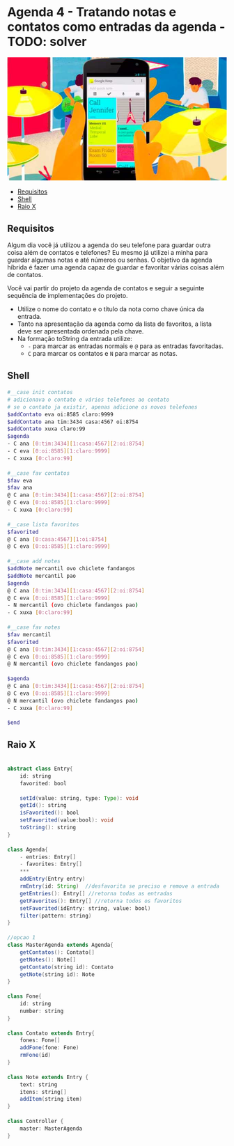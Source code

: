 # Agenda 4 - Tratando notas e contatos como entradas da agenda - TODO: solver
![](figura.jpg)

<!--TOC_BEGIN-->
- [Requisitos](#requisitos)
- [Shell](#shell)
- [Raio X](#raio-x)

<!--TOC_END-->

## Requisitos
Algum dia você já utilizou a agenda do seu telefone para guardar outra coisa além de contatos e telefones? Eu mesmo já utilizei a minha para guardar algumas notas e até números ou senhas. O objetivo da agenda híbrida é fazer uma agenda capaz de guardar e favoritar várias coisas além de contatos.

Você vai partir do projeto da agenda de contatos e seguir a seguinte sequência de implementações do projeto.

- Utilize o nome do contato e o título da nota como chave única da entrada.
- Tanto na apresentação da agenda como da lista de favoritos, a lista deve ser apresentada ordenada pela chave.
- Na formação toString da entrada utilize:
    - `-` para marcar as entradas normais e `@` para as entradas favoritadas.
    - `C` para marcar os contatos e `N` para marcar as notas.

## Shell
```bash
#__case init contatos
# adicionava o contato e vários telefones ao contato
# se o contato ja existir, apenas adicione os novos telefones
$addContato eva oi:8585 claro:9999
$addContato ana tim:3434 casa:4567 oi:8754
$addContato xuxa claro:99
$agenda
- C ana [0:tim:3434][1:casa:4567][2:oi:8754]
- C eva [0:oi:8585][1:claro:9999]
- C xuxa [0:claro:99]

#__case fav contatos
$fav eva
$fav ana
@ C ana [0:tim:3434][1:casa:4567][2:oi:8754]
@ C eva [0:oi:8585][1:claro:9999]
- C xuxa [0:claro:99]

#__case lista favoritos
$favorited
@ C ana [0:casa:4567][1:oi:8754]
@ C eva [0:oi:8585][1:claro:9999]

#__case add notes
$addNote mercantil ovo chiclete fandangos
$addNote mercantil pao
$agenda
@ C ana [0:tim:3434][1:casa:4567][2:oi:8754]
@ C eva [0:oi:8585][1:claro:9999]
- N mercantil (ovo chiclete fandangos pao)
- C xuxa [0:claro:99]

#__case fav notes
$fav mercantil
$favorited
@ C ana [0:tim:3434][1:casa:4567][2:oi:8754]
@ C eva [0:oi:8585][1:claro:9999]
@ N mercantil (ovo chiclete fandangos pao)

$agenda
@ C ana [0:tim:3434][1:casa:4567][2:oi:8754]
@ C eva [0:oi:8585][1:claro:9999]
@ N mercantil (ovo chiclete fandangos pao)
- C xuxa [0:claro:99]

$end
```

## Raio X

```java

abstract class Entry{
    id: string
    favorited: bool

    setId(value: string, type: Type): void
    getId(): string
    isFavorited(): bool
    setFavorited(value:bool): void
    toString(): string
}

class Agenda{
    - entries: Entry[]
    - favorites: Entry[]
    ***
    addEntry(Entry entry)
    rmEntry(id: String)  //desfavorita se preciso e remove a entrada
    getEntries(): Entry[] //retorna todas as entradas
    getFavorites(): Entry[] //retorna todos os favoritos
    setFavorited(idEntry: string, value: bool)
    filter(pattern: string)
}

//opcao 1
class MasterAgenda extends Agenda{
    getContatos(): Contato[]
    getNotes(): Note[]
    getContato(string id): Contato
    getNote(string id): Note
}

class Fone{
    id: string
    number: string
}

class Contato extends Entry{
    fones: Fone[]
    addFone(fone: Fone)
    rmFone(id)
}

class Note extends Entry {
    text: string
    itens: string[]
    addItem(string item)
}

class Controller {
    master: MasterAgenda
}

```

